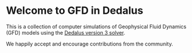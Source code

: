 # Welcome to GFD in Dedalus

This is a collection of computer simulations of Geophysical Fluid
Dynamics (GFD) models using the [Dedalus version 3 solver](https://dedalus-project.org/). 

We happily accept and encourage contributions from the community.

```{tableofcontents}
```
